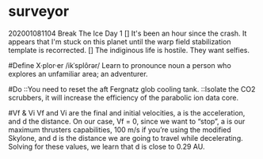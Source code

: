 # surveyor

202001081104 Break The Ice
Day 1
[] It's been an hour since the crash. It appears that I'm stuck on this planet until the warp field stabilization template is recorrected. 
[] The indiginous life is hostile. They want selfies.

#Define
X·plor·er
/ikˈsplôrər/
Learn to pronounce
noun
a person who explores an unfamiliar area; an adventurer.

#Do
::You need to reset the aft Fergnatz glob cooling tank.
::Isolate the CO2 scrubbers, it will increase the efficiency of the parabolic ion data core.

#Vf & Vi
Vf and Vi are the final and initial velocities, a is the acceleration, and d the distance. On our case, Vf = 0, since we want to “stop”, a is our maximum thrusters capabilities, 100 m/s if you’re using the modified Skylone, and d is the distance we are going to travel while decelerating. Solving for these values, we learn that d is close to 0.29 AU. 
